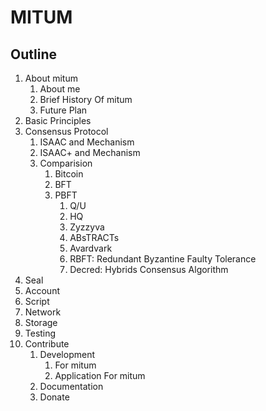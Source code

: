 # MITUM

## Outline

1. About mitum
    1. About me
    1. Brief History Of mitum
    1. Future Plan
1. Basic Principles
1. Consensus Protocol
    1. ISAAC and Mechanism
    1. ISAAC+ and Mechanism
    1. Comparision
        1. Bitcoin
        1. BFT
        1. PBFT
            1. Q/U
            1. HQ
            1. Zyzzyva
            1. ABsTRACTs
            1. Avardvark
            1. RBFT: Redundant Byzantine Faulty Tolerance
            1. Decred: Hybrids Consensus Algorithm
1. Seal
1. Account
1. Script
1. Network
1. Storage
1. Testing
1. Contribute
    1. Development
        1. For mitum
        1. Application For mitum
    1. Documentation
    1. Donate
